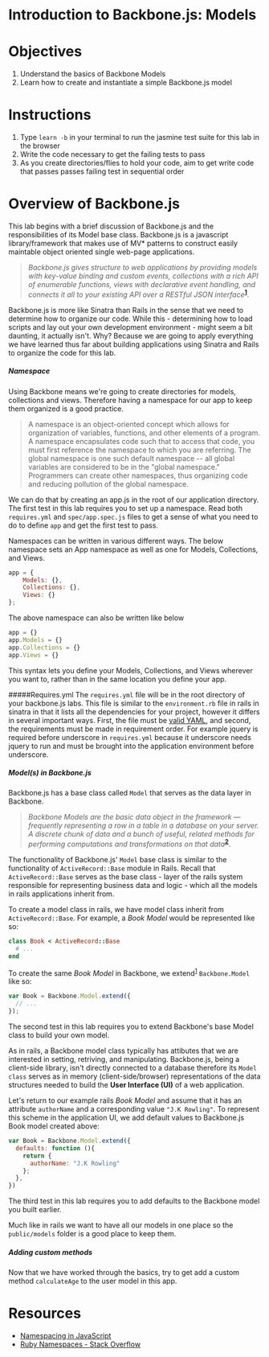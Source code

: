  # Introduction to Backbone.js: Models

# Objectives
1. Understand the basics of Backbone Models
2. Learn how to create and instantiate a simple Backbone.js model

# Instructions
1. Type `learn -b` in your terminal to run the jasmine test suite for this lab in the browser
2. Write the code necessary to get the failing tests to pass
3. As you create directories/flies to hold your code, aim to get write code that passes passes failing test in sequential order

# Overview of Backbone.js
This lab begins with a brief discussion of Backbone.js and the responsibilities of its Model base class.
Backbone.js is a javascript library/framework that makes use of MV* patterns to construct easily maintable object oriented single web-page applications.

> _Backbone.js gives structure to web applications by providing models with key-value binding and custom events, collections with a rich API of enumerable functions, views with declarative event handling, and connects it all to your existing API over a RESTful JSON interface_**<sup>[1](http://backbonejs.org/)</sup>**.

Backbone.js is more like Sinatra than Rails in the sense that we need to determine how to organize our code.  While this - determining how to load scripts and lay out your own development environment - might seem a bit daunting, it actually isn't.  Why?  Because we are going to apply everything we have learned thus far about building applications using Sinatra and Rails to organize the code for this lab.

##### Namespace
Using Backbone means we're going to create directories for models, collections and views. Therefore having a namespace for our app to keep them organized is a good practice.
> A namespace is an object-oriented concept which allows for organization of variables, functions, and other elements of a program. A namespace encapsulates code such that to access that code, you must first reference the namespace to which you are referring. The global namespace is one such default namespace -- all global variables are considered to be in the "global namespace." Programmers can create other namespaces, thus organizing code and reducing pollution of the global namespace.

We can do that by creating an app.js in the root of our application directory. The first test in this lab requires you to set up a namespace. Read both `requires.yml` and `spec/app.spec.js` files to get a sense of what you need to do to define `app` and get the first test to pass.

Namespaces can be written in various different ways. The below namespace sets an App namespace as well as one for Models, Collections, and Views. 

```javascript
app = {
	Models: {},
	Collections: {},
	Views: {}
};
```
The above namespace can also be written like below

```javascript
app = {}
app.Models = {}
app.Collections = {}
app.Views = {}
```
This syntax lets you define your Models, Collections, and Views wherever you want to, rather than in the same location you define your app.

#####Requires.yml
The `requires.yml` file will be in the root directory of your backbone.js labs. This file is similar to the `environment.rb` file in rails in sinatra in that it lists all the dependencies for your project, however it differs in several important ways. First, the file must be [valid YAML](http://yaml.org/), and second, the requirements must be made in requirement order. For example jquery is required before underscore in `requires.yml` because it underscore needs jquery to run and must be brought into the application environment before underscore.

##### Model(s) in Backbone.js
Backbone.js has a base class called `Model` that serves as the data layer in Backbone.
> _Backbone Models are the basic data object in the framework — frequently representing a row in a table in a database on your server. A discrete chunk of data and a bunch of useful, related methods for performing computations and transformations on that data_**<sup>[2](http://backbonejs.org/docs/backbone.html#section-50)</sup>**.

The functionality of Backbone.js' `Model` base class is similar to the functionality of `ActiveRecord::Base` module in Rails. Recall that `ActiveRecord::Base` serves as the base class - layer of the rails system responsible for representing business data and logic - which all the models in rails applications inherit from.

To create a model class in rails, we have model class inherit from `ActiveRecord::Base`. For example, a _Book Model_ would be represented like so:
```ruby
class Book < ActiveRecord::Base
  # ...
end
```

To create the same _Book Model_ in Backbone, we extend<sup>[1](http://backbonejs.org/#Model-extend)</sup> `Backbone.Model` like so:
```javascript
var Book = Backbone.Model.extend({
  // ...
});
```
The second test in this lab requires you to extend Backbone's base Model class to build your own model.


As in rails, a Backbone model class typically has attibutes that we are interested in setting, retriving, and manipulating. Backbone.js, being a client-side library, isn't directly connected to a database therefore its `Model class` serves as in memory (client-side/browser) representations of the data structures needed to build the **User Interface (UI)** of a web application.

Let's return to our example rails _Book Model_ and assume that it has an attribute `authorName` and a corresponding value `"J.K Rowling"`. To represent this scheme in the application UI, we add default values to Backbone.js Book model created above:
```javascript
var Book = Backbone.Model.extend({
  defaults: function (){
    return {
      authorName: "J.K Rowling"
    };
  },
})
```
The third test in this lab requires you to add defaults to the Backbone model you built earlier.

Much like in rails we want to have all our models in one place so the `public/models` folder is a good place to keep them. 

##### Adding custom methods
Now that we have worked through the basics, try to get add a custom method `calculateAge` to the user model in this app.

# Resources
+ [Namespacing in JavaScript](http://addyosmani.com/blog/essential-js-namespacing/)
+ [Ruby Namespaces - Stack Overflow](http://stackoverflow.com/questions/991036/what-is-a-namespace)
